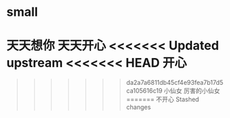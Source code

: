 # small
天天想你
天天开心
<<<<<<< Updated upstream
<<<<<<< HEAD
开心
=======
>>>>>>> da2a7a6811db45cf4e93fea7b17d5ca105616c19
小仙女
厉害的小仙女
=======
不开心
>>>>>>> Stashed changes
